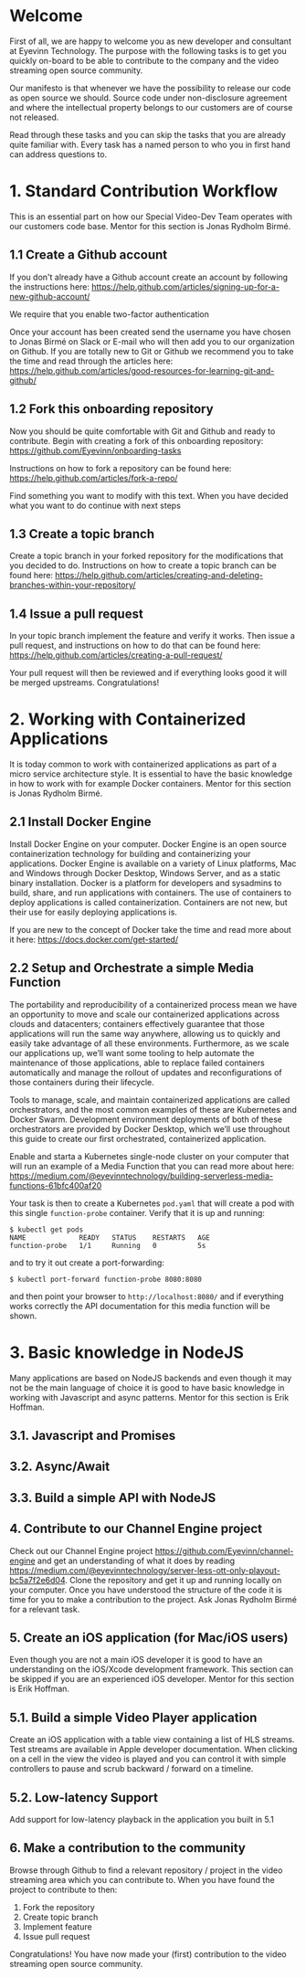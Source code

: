 # Welcome
First of all, we are happy to welcome you as new developer and consultant at Eyevinn Technology. The purpose with the following tasks is to get you quickly on-board to be able to contribute to the company and the video streaming open source community.

Our manifesto is that whenever we have the possibility to release our code as open source we should. Source code under non-disclosure agreement and where the intellectual property belongs to our customers are of course not released.

Read through these tasks and you can skip the tasks that you are already quite familiar with. Every task has a named person to who you in first hand can address questions to.

# 1. Standard Contribution Workflow

This is an essential part on how our Special Video-Dev Team operates with our customers code base. Mentor for this section is Jonas Rydholm Birmé.

## 1.1 Create a Github account

If you don't already have a Github account create an account by following the instructions here: https://help.github.com/articles/signing-up-for-a-new-github-account/

We require that you enable two-factor authentication

Once your account has been created send the username you have chosen to Jonas Birmé on Slack or E-mail who will then add you to our organization on Github. If you are totally new to Git or Github we recommend you to take the time and read through the articles here: https://help.github.com/articles/good-resources-for-learning-git-and-github/

## 1.2 Fork this onboarding repository

Now you should be quite comfortable with Git and Github and ready to contribute. Begin with creating a fork of this onboarding repository: https://github.com/Eyevinn/onboarding-tasks

Instructions on how to fork a repository can be found here: https://help.github.com/articles/fork-a-repo/

Find something you want to modify with this text. When you have decided what you want to do continue with next steps

## 1.3 Create a topic branch

Create a topic branch in your forked repository for the modifications that you decided to do. Instructions on how to create a topic branch can be found here: https://help.github.com/articles/creating-and-deleting-branches-within-your-repository/

## 1.4 Issue a pull request

In your topic branch implement the feature and verify it works. Then issue a pull request, and instructions on how to do that can be found here: https://help.github.com/articles/creating-a-pull-request/

Your pull request will then be reviewed and if everything looks good it will be merged upstreams. Congratulations!

# 2. Working with Containerized Applications

It is today common to work with containerized applications as part of a micro service architecture style. It is essential to have the basic knowledge in how to work with for example Docker containers. Mentor for this section is Jonas Rydholm Birmé.

## 2.1 Install Docker Engine

Install Docker Engine on your computer. Docker Engine is an open source containerization technology for building and containerizing your applications. Docker Engine is available on a variety of Linux platforms, Mac and Windows through Docker Desktop, Windows Server, and as a static binary installation. Docker is a platform for developers and sysadmins to build, share, and run applications with containers. The use of containers to deploy applications is called containerization. Containers are not new, but their use for easily deploying applications is.

If you are new to the concept of Docker take the time and read more about it here: https://docs.docker.com/get-started/

## 2.2 Setup and Orchestrate a simple Media Function

The portability and reproducibility of a containerized process mean we have an opportunity to move and scale our containerized applications across clouds and datacenters; containers effectively guarantee that those applications will run the same way anywhere, allowing us to quickly and easily take advantage of all these environments. Furthermore, as we scale our applications up, we’ll want some tooling to help automate the maintenance of those applications, able to replace failed containers automatically and manage the rollout of updates and reconfigurations of those containers during their lifecycle.

Tools to manage, scale, and maintain containerized applications are called orchestrators, and the most common examples of these are Kubernetes and Docker Swarm. Development environment deployments of both of these orchestrators are provided by Docker Desktop, which we’ll use throughout this guide to create our first orchestrated, containerized application.

Enable and starta a Kubernetes single-node cluster on your computer that will run an example of a Media Function that you can read more about here: https://medium.com/@eyevinntechnology/building-serverless-media-functions-61bfc400af20

Your task is then to create a Kubernetes `pod.yaml` that will create a pod with this single `function-probe` container. Verify that it is up and running:

```
$ kubectl get pods
NAME             READY   STATUS    RESTARTS   AGE
function-probe   1/1     Running   0          5s
```

and to try it out create a port-forwarding:

```
$ kubectl port-forward function-probe 8080:8080
```

and then point your browser to `http://localhost:8080/` and if everything works correctly the API documentation for this media function will be shown.

# 3. Basic knowledge in NodeJS

Many applications are based on NodeJS backends and even though it may not be the main language of choice it is good to have basic knowledge in working with Javascript and async patterns. Mentor for this section is Erik Hoffman.

## 3.1. Javascript and Promises

## 3.2. Async/Await

## 3.3. Build a simple API with NodeJS


## 4. Contribute to our Channel Engine project

Check out our Channel Engine project https://github.com/Eyevinn/channel-engine and get an understanding of what it does by reading https://medium.com/@eyevinntechnology/server-less-ott-only-playout-bc5a7f2e6d04. Clone the repository and get it up and running locally on your computer. Once you have understood the structure of the code it is time for you to make a contribution to the project. Ask Jonas Rydholm Birmé for a relevant task.

## 5. Create an iOS application (for Mac/iOS users)

Even though you are not a main iOS developer it is good to have an understanding on the iOS/Xcode development framework. This section can be skipped if you are an experienced iOS developer. Mentor for this section is Erik Hoffman.

## 5.1. Build a simple Video Player application

Create an iOS application with a table view containing a list of HLS streams. Test streams are available in Apple developer documentation. When clicking on a cell in the view the video is played and you can control it with simple controllers to pause and scrub backward / forward on a timeline.

## 5.2. Low-latency Support

Add support for low-latency playback in the application you built in 5.1

## 6. Make a contribution to the community

Browse through Github to find a relevant repository / project in the video streaming area which you can contribute to. When you have found the project to contribute to then:

 1. Fork the repository
 2. Create topic branch
 3. Implement feature
 4. Issue pull request
 
Congratulations! You have now made your (first) contribution to the video streaming open source community.
